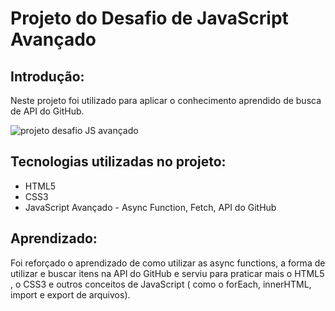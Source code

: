 # Projeto do Desafio de JavaScript Avançado
## Introdução:
Neste projeto foi utilizado para aplicar o conhecimento aprendido de busca de API do GitHub.

![projeto desafio JS avançado](https://github.com/user-attachments/assets/55b7d757-b084-44ee-9891-7822a5def411)


## Tecnologias utilizadas no projeto:
- HTML5
- CSS3
- JavaScript Avançado - Async Function, Fetch, API do GitHub

## Aprendizado:
Foi reforçado o aprendizado de como utilizar as async functions, a forma de utilizar e buscar itens na API do GitHub e serviu para 
praticar mais o HTML5 , o CSS3 e outros conceitos de JavaScript ( como o forEach, innerHTML, import e export de arquivos).
